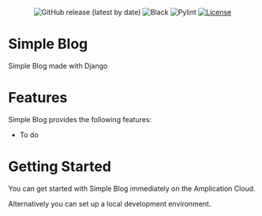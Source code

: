 <p align="center">
  <img alt="GitHub release (latest by date)" src="https://img.shields.io/github/v/release/amplication/amplication?color=purple"/>
  <img alt="Black" src="https://img.shields.io/badge/code%20style-black-000000.svg"/>
  <img alt="Pylint" src="https://img.shields.io/badge/linting-pylint-yellowgreen"/>
  <a href="https://opensource.org/licenses/MIT">
    <img src="https://img.shields.io/badge/License-MIT-red.svg" alt="License">
  </a>
</p>

# Simple Blog

Simple Blog made with Django

# Features

Simple Blog provides the following features:

- To do

# Getting Started

You can get started with Simple Blog immediately on the Amplication Cloud. 

Alternatively you can set up a local development environment.